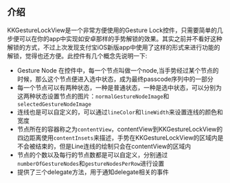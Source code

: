 ## 介绍
KKGestureLockView是一个非常方便使用的Gesture Lock控件，只需要简单的几步便可以在你的app中实现如安卓那样的手势解锁的效果。其实之前并不看好这种解锁的方式，不过上次发现支付宝iOS新版app中使用了这样的形式来进行功能的解锁，觉得也还方便。此控件有几个概念先说明一下:



* Gesture Node 在控件中，每一个节点叫做一个node,当手势经过某个节点的时候，那么这个节点便进入选中状态，成为最终passcode序列中的一部分
*	每一个节点可以有两种状态，一种是普通状态，一种是选中状态，可以分别为这两种状态设置节点的图片：`normalGestureNodeImage`和`selectedGestureNodeImage`
*	连线也是可以自定义的，可以通过`lineColor`和`lineWidth`来设置连线的颜色和宽度
* 节点所在的容器称之为`contentView`，contentView到KKGestureLockView的四边距离使用`contentInsets`来描述，手势在KKGestureLockView的区域内是不会被结束的，但是Line连线的绘制只会在contentView的区域内
* 节点的个数以及每行的节点数都是可以自定义，分别通过`numberOfGestureNodes`和`gestureNodesPerRow`进行设置
* 提供了三个delegate方法，用于通知delegate相关的事件